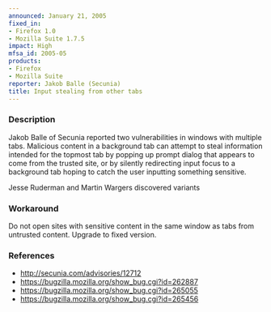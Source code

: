 ```yaml
---
announced: January 21, 2005
fixed_in:
- Firefox 1.0
- Mozilla Suite 1.7.5
impact: High
mfsa_id: 2005-05
products:
- Firefox
- Mozilla Suite
reporter: Jakob Balle (Secunia)
title: Input stealing from other tabs
---
```


<h3>Description</h3>

<p>Jakob Balle of Secunia reported two vulnerabilities in windows with multiple
tabs. Malicious content in a background tab can attempt to steal information
intended for the topmost tab by popping up prompt dialog that appears to come
from the trusted site, or by silently redirecting input focus to a background
tab hoping to catch the user inputting something sensitive.</p>

<p>Jesse Ruderman and Martin Wargers discovered variants</p>

<h3>Workaround</h3>

<p>Do not open sites with sensitive content in the same window as tabs from
untrusted content. Upgrade to fixed version.</p>

<h3>References</h3>

<ul>
  <li><a href="http://secunia.com/advisories/12712">
http://secunia.com/advisories/12712</a></li>
  <li><a href="https://bugzilla.mozilla.org/show_bug.cgi?id=262887">
https://bugzilla.mozilla.org/show_bug.cgi?id=262887</a></li>
  <li><a href="https://bugzilla.mozilla.org/show_bug.cgi?id=265055">
https://bugzilla.mozilla.org/show_bug.cgi?id=265055</a></li>
  <li><a href="https://bugzilla.mozilla.org/show_bug.cgi?id=265456">
https://bugzilla.mozilla.org/show_bug.cgi?id=265456</a></li>
</ul>



